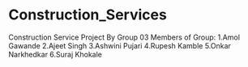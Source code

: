 # Construction_Services
Construction Service Project By Group 03
Members of Group:
1.Amol Gawande
2.Ajeet Singh
3.Ashwini Pujari
4.Rupesh Kamble
5.Onkar Narkhedkar
6.Suraj Khokale
